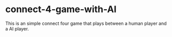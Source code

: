 # connect-4-game-with-AI
This is an simple connect four game that plays between a human player and a AI player.
